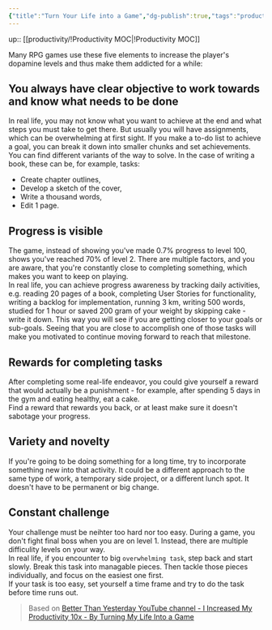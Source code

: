 ```yaml
---
{"title":"Turn Your Life into a Game","dg-publish":true,"tags":"productivity","language":"en","permalink":"/productivity/turn-your-life-into-a-game/","dgPassFrontmatter":true}
---
```


up:: [[productivity/!Productivity MOC\|!Productivity MOC]]

Many RPG games use these five elements to increase the player's dopamine levels and thus make them addicted for a while:

## You always have clear objective to work towards and know what needs to be done

In real life, you may not know what you want to achieve at the end and what steps you must take to get there. But usually you will have assignments, which can be overwhelming at first sight. If you make a to-do list to achieve a goal, you can break it down into smaller chunks and set achievements. You can find different variants of the way to solve. In the case of writing a book, these can be, for example, tasks:

- Create chapter outlines,
- Develop a sketch of the cover,
- Write a thousand words,
- Edit 1 page.

## Progress is visible

The game, instead of showing you've made 0.7% progress to level 100, shows you've reached 70% of level 2. There are multiple factors, and you are aware, that you're constantly close to completing something, which makes you want to keep on playing.  
In real life, you can achieve progress awareness by tracking daily activities, e.g. reading 20 pages of a book, completing User Stories for functionality, writing a backlog for implementation, running 3 km, writing 500 words, studied for 1 hour or saved 200 gram of your weight by skipping cake - write it down. This way you will see if you are getting closer to your goals or sub-goals. Seeing that you are close to accomplish one of those tasks will make you motivated to continue moving forward to reach that milestone.

## Rewards for completing tasks

After completing some real-life endeavor, you could give yourself a reward that would actually be a punishment - for example, after spending 5 days in the gym and eating healthy, eat a cake.  
Find a reward that rewards you back, or at least make sure it doesn't sabotage your progress.

## Variety and novelty

If you're going to be doing something for a long time, try to incorporate something new into that activity. It could be a different approach to the same type of work, a temporary side project, or a different lunch spot. It doesn't have to be permanent or big change.

## Constant challenge

Your challenge must be neihter too hard nor too easy. During a game, you don't fight final boss when you are on level 1. Instead, there are multiple difficulity levels on your way.  
In real life, if you encounter to big `overwhelming task`, step back and start slowly. Break this task into managable pieces. Then tackle those pieces individually, and focus on the easiest one first.  
If your task is too easy, set yourself a time frame and try to do the task before time runs out.

>Based on [Better Than Yesterday YouTube channel - I Increased My Productivity 10x - By Turning My Life Into a Game](https://www.youtube.com/watch?v=s6tLGo9yij0)